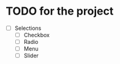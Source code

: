 # TODO for the project

- [ ] Selections
  - [ ] Checkbox
  - [ ] Radio
  - [ ] Menu
  - [ ] Slider

